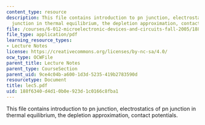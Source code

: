 ```yaml
---
content_type: resource
description: This file contains introduction to pn junction, electrostatics of pn
  junction in thermal equilibrium, the depletion approximation, contact potentials.
file: /courses/6-012-microelectronic-devices-and-circuits-fall-2005/188f6340d4d10b0e923d1c0166c8fba1_lec5.pdf
file_type: application/pdf
learning_resource_types:
- Lecture Notes
license: https://creativecommons.org/licenses/by-nc-sa/4.0/
ocw_type: OCWFile
parent_title: Lecture Notes
parent_type: CourseSection
parent_uid: 9ce4c04b-a600-1d3d-5235-419b2783590d
resourcetype: Document
title: lec5.pdf
uid: 188f6340-d4d1-0b0e-923d-1c0166c8fba1
---
```

This file contains introduction to pn junction, electrostatics of pn junction in thermal equilibrium, the depletion approximation, contact potentials.